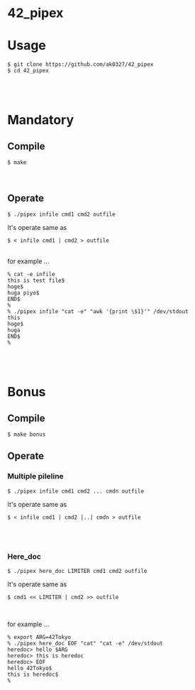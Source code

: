 # 42_pipex

# Usage
```
$ git clone https://github.com/ak0327/42_pipex
$ cd 42_pipex
```
<br><br>

# Mandatory
## Compile
```shell
$ make
```
<br>

## Operate
```shell
$ ./pipex infile cmd1 cmd2 outfile
```
It's operate same as
```shell
$ < infile cmd1 | cmd2 > outfile
```
<br>
for example ...

```shell
% cat -e infile 
this is test file$
hoge$
huga piyo$
END$
% 
% ./pipex infile "cat -e" "awk '{print \$1}'" /dev/stdout 
this
hoge$
huga
END$
%
```

<br><br>

# Bonus
## Compile
```shell
$ make bonus
```
## Operate
### Multiple pileline
```shell
$ ./pipex infile cmd1 cmd2 ... cmdn outfile
```
It's operate same as
```shell
$ < infile cmd1 | cmd2 |..| cmdn > outfile
```
<br><br>

### Here_doc
```shell
$ ./pipex here_doc LIMITER cmd1 cmd2 outfile
```
It's operate same as
```shell
$ cmd1 << LIMITER | cmd2 >> outfile
```
<br>

for example ...
```shell
% export ARG=42Tokyo
% ./pipex here_doc EOF "cat" "cat -e" /dev/stdout
heredoc> hello $ARG
heredoc> this is heredoc
heredoc> EOF
hello 42Tokyo$
this is heredoc$
%
```
